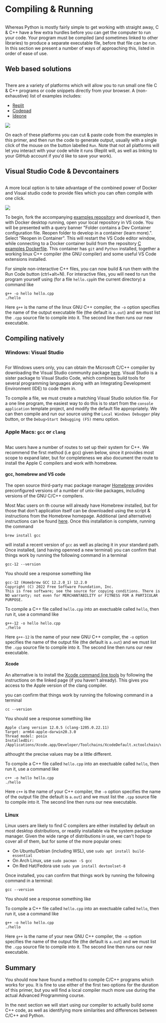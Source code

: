 # Compiling & Running
```{index} compiling
```

Whereas Python is mostly fairly simple to get working with straight away, C & C++ have a few extra hurdles before you can get the computer to run your code. Your program must be compiled (and sometimes linked to other libraries) to produce a separate executable file, before that file can be run. In this section we present a number of ways of approaching this, listed in order of ease of use.

## Web based solutions
```{index} compiling:web-based 
```

There are a variety of platforms which will allow you to run small one file C & C++ programs or code snippets directly from your browser. A (non-exhaustive) list of examples includes:
- [Replit](https://replit.com/languages/cpp)
- [Codepad](https://codepad.org/)
- [Ideone](https://ideone.com/)

![](images/replit.jpeg)

On each of these platforms you can cut & paste code from the examples in this primer, and then run the code to generate output, usually with a single click of the mouse on the button labelled `Run`. Note that not all platforms will let you interact with your code while it runs (Replit will, as well as linking to your GitHub account if you'd like to save your work).

## Visual Studio Code & Devcontainers
```{index} compiling: via docker
```

A more local option is to take advantage of the combined power of Docker and Visual studio code to provide files which you can often compile with one click.

![](images/vscode.png)

To begin, fork the accompanying [examples repository](https://github.com/ese-msc/c-examples) and download it, then with Docker desktop running, open your local repository in VS code. You will be presented with a query banner "Folder contains a Dev Container configuration file. Reopen folder to develop in a container (learn more).". Select "Reopen in Container". This will restart the VS Code editor window, while connecting to a Docker container build from the repository [C examples Dockerfile](https://ese-msc/c-examples/.devcontainer/Dockerfile). This container has `git` and `Python` installed, together a working linux C++ compiler (the GNU compiler) and some useful VS Code extensions installed.

For simple non-interactive C++ files, you can now build & run them with the Run Code button (ctrl+alt+N). For interactive files, you will need to run the program yourself using (for a file `hello.cpp`in the current directory) a command like

```
g++ -o hello hello.cpp
./hello
```

Here `g++` is the name of the linux GNU C++ compiler, the `-o` option specifies the name of the output executable file (the default is `a.out`) and we must list the `.cpp` source file to compile into it. The second line then runs our new executable.

## Compiling natively

### Windows: Visual Studio
```{index} compiling:windows
```

For Windows users only, you can obtain the Microsoft C/C++ compiler by downloading the Visual Studio community package [here](https://visualstudio.microsoft.com/vs/community/). Visual Studio is a sister package to Visual Studio Code, which combines build tools for several programming languages along with an Integrating Development Environment (IDE) to code them in.

To compile a file, we must create a matching Visual Studio solution file. For a one line program, the easiest way to do this is to start from the `console application` template project, and modify the default file appropriately. We can then compile and run our source using the `Local Windows Debugger` play button, or  the `Debug>Start Debugging (F5)` menu option.

### Apple Macs: `gcc` or `clang`
```{index} compiling:mac
``` 

Mac users have a number of routes to set up their system for C++. We recommend the first method (i.e gcc) given below, since it provides most scope to expand later, but for completeness we also document the route to install the Apple C compilers and work with homebrew.

#### gcc, homebrew and VS code

The open source third-party mac package manager [Homebrew](https://brew.sh/) provides preconfigured versions of a number of unix-like packages, including versions of the GNU C/C++ compilers.

Most Mac users on th course will already have Homebrew installed, but for those that don't application itself can be downloaded using the script & instructions from the Homebrew homepage. Additional (and alternative) instructions can be found [here](https://docs.brew.sh/Installation). Once this installation is complete, running the command 

```
brew install gcc
```

will install a recent version of `gcc` as well as placing it in your standard path. Once installed, (and having openned a new terminal) you can confirm that things work by running the following command in a terminal

```
gcc-12 --version
```

You should see a response something like

```
gcc-12 (Homebrew GCC 12.2.0_1) 12.2.0
Copyright (C) 2022 Free Software Foundation, Inc.
This is free software; see the source for copying conditions. There is NO warranty; not even for MERCHANTABILITY or FITNESS FOR A PARTICULAR PURPOSE.
```

To compile a C++ file called `hello.cpp` into an exectuable called `hello`, then run it, use a command like

```
g++-12 -o hello hello.cpp
./hello
```

Here `g++-12` is the name of your new GNU C++ compiler, the `-o` option specifies the name of the output file (the default is `a.out`) and we must list the `.cpp` source file to compile into it. The second line then runs our new executable.

#### Xcode

An alternative is to install the [Xcode command line tools](https://mac.install.guide/commandlinetools/4.html) by following the instructions on the linked page (if you haven't already). This gives you access to the Apple version of the clang compiler. 

you can confirm that things work by running the following command in a terminal

```
cc --version
```

You should see a response something like

```
Apple clang version 12.0.5 (clang-1205.0.22.11)
Target: arm64-apple-darwin20.3.0
Thread model: posix
InstalledDir: /Applications/Xcode.app/Developer/Toolchains/XcodeDefault.xctoolchain/usr/bin
```
althought the precise values may be a little different.

To compile a C++ file called `hello.cpp` into an exectuable called `hello`, then run it, use a command like

```
c++ -o hello hello.cpp
./hello
```

Here `c++` is the name of your C++ compiler, the `-o` option specifies the name of the output file (the default is `a.out`) and we must list the `.cpp` source file to compile into it. The second line then runs our new executable.


### Linux

Linux users are likely to find C compilers are either installed by default on most desktop distributions, or readily installable via the system package manager. Given the wide range of distributions in use, we can't hope to cover all of them, but for some of the more popular ones:

- On Ubuntu/Debian (including WSL), use `sudo apt install build-essential`
- On Arch Linux, use `sudo pacman -S gcc`
- On Red Hat/Fedora use `sudo yum install devtoolset-8`
 
Once installed,  you can confirm that things work by running the following command in a terminal:

```
gcc --version
```

You should see a response something like

To compile a C++ file called `hello.cpp` into an exectuable called `hello`, then run it, use a command like

```
g++ -o hello hello.cpp
./hello
```

Here `g++` is the name of your new GNU C++ compiler, the `-o` option specifies the name of the output file (the default is `a.out`) and we must list the `.cpp` source file to compile into it. The second line then runs our new executable.

## Summary

You should now have found a method to compile C/C++ programs which works for you. It is fine to use either of the first two options for the duration of this primer, but you will find a local compiler much more use during the actual Advanced Programming course.

In the next section we will start using our compiler to actually build some C++ code, as well as identifying more similarities and differences between C/C++ and Python.

